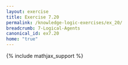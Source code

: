 ```yaml
---
layout: exercise
title: Exercise 7.20
permalink: /knowledge-logic-exercises/ex_20/
breadcrumb: 7-Logical-Agents
canonical_id: ex7.20
home: "true"
---
```


{% include mathjax_support %}


